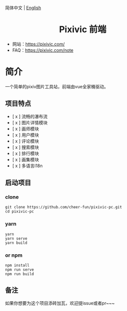 简体中文 | [English](./README.en-US.md)

<h1 align="center">Pixivic 前端</h1>

<div align="center">
</div>

- 网站：<https://pixivic.com/>
- FAQ：<https://pixivic.com/note>

# 简介

一个简单的pixiv图片工具站，前端由vue全家桶驱动。

## 项目特点

- [ x ]  流畅的瀑布流
- [ x ]  图片详情模块
- [ x ]  画师模块
- [ x ]  用户模块
- [ x ]  评论模块
- [ x ]  搜索模块
- [ x ]  排行模块
- [ x ]  画集模块
- [ x ]  多语言i18n

## 启动项目

### clone

```
git clone https://github.com/cheer-fun/pixivic-pc.git
cd pixivic-pc
```

### yarn

```
yarn
yarn serve
yarn build
```

### or npm

```
npm install
npm run serve
npm run build
```

## 备注

如果你想要为这个项目添砖加瓦，欢迎提issue或者pr~~~

